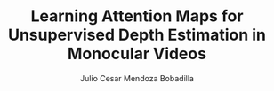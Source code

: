 ---
paperId: 46
author: Julio Cesar Mendoza Bobadilla
publicationauthor: Mendoza Bobadilla, J. C.
title: Learning Attention Maps for Unsupervised Depth Estimation in Monocular Videos
pdf: --
poster: Oral_Julio_Mendoza
alt: --
type: Oral
topic: Deep Learning
link: 
conference: icml
year: 2019
tags: icml-2019-op-ab
location: California, USA
---